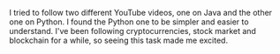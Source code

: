I tried to follow two different YouTube videos, one on Java and the other one on Python. I found the Python one to be simpler and easier to understand. I've been following cryptocurrencies, stock market and blockchain for a while, so seeing this task made me excited.
